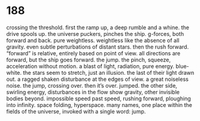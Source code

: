 # 188

crossing the threshold. first the ramp up, a deep rumble and a whine. the drive spools up. the universe puckers, pinches the ship. g-forces, both forward and back. pure weightless. weightless like the absence of all gravity. even subtle perturbations of distant stars. then the rush forward. “forward” is relative, entirely based on point of view. all directions are forward, but the ship goes forward. the jump. the pinch, squeeze, acceleration without motion. a blast of light, radiation, pure energy. blue-white. the stars seem to stretch, just an illusion. the last of their light drawn out. a ragged shaken disturbance at the edges of view. a great noiseless noise. the jump, crossing over. then it’s over. jumped. the other side, swirling energy, disturbances in the flow show gravity, other invisible bodies beyond. impossible speed past speed, rushing forward, ploughing into infinity. space folding, hyperspace. many names, one place within the fields of the universe, invoked with a single word: jump. 